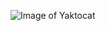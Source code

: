 <!-- Replace this with an image, like your photo. Ensure you include some alt-text. -->

![Image of Yaktocat](https://octodex.github.com/images/yaktocat.png)
